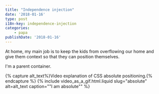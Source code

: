 ```yaml
---
title: "Independence injection"
date: '2018-01-16'
type: post
i18n-key: independence-injection
categories:
    - papa
publishDate: '2018-01-16'
---
```


At home, my main job is to keep the kids from overflowing our home and give them context so that they can position themselves.

I'm a parent container.

{% capture alt_text%}Video explanation of CSS absolute positioning.{% endcapture %}
{% include video_as_a_gif.html.liquid
slug="absolute"
alt=alt_text
caption="&quot;I am absolute&quot;"
%}

